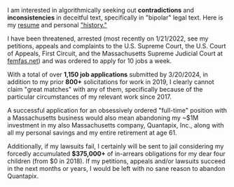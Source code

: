 I am interested in algorithmically seeking out **contradictions** and **inconsistencies** in deceitful text, specifically in "bipolar" legal text. Here is my [resume](https://github.com/quantapix/quantapix/blob/main/resume.pdf) and personal ["history."](https://github.com/quantapix/quantapix/blob/main/history.pdf)

I have been threatened, arrested (most recently on 1/21/2022, see my petitions, appeals and complaints to the U.S. Supreme Court, the U.S. Court of Appeals, First Circuit, and the Massachusetts Supreme Judicial Court at [femfas.net](https://femfas.net)) and was ordered to apply for 10 jobs a week.

With a total of over **1,150 job applications** submitted by 3/20/2024, in addition to my prior **800+** solicitations for work in 2019, I clearly cannot claim "great matches" with any of them, specifically because of the particular circumstances of my relevant work since 2017.

A successful application for an obsessively ordered "full-time" position with a Massachusetts business would also mean abandoning my ~$1M investment in my also Massachusetts company, Quantapix, Inc., along with all my personal savings and my entire retirement at age 61.

Additionally, if my lawsuits fail, I certainly will be sent to jail considering my forcedly accumulated **$375,000+** of in-arrears obligations for my dear four children (from $0 in 2018). If my petitions, appeals and/or lawsuits succeed in the next months or years, I would be left with no sane reason to abandon Quantapix.
